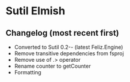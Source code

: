 # Sutil Elmish

## Changelog (most recent first)

- Converted to Sutil 0.2-*-* (latest Feliz.Engine)
- Remove transitive dependencies from fsproj
- Remove use of .> operator
- Rename counter to getCounter
- Formatting